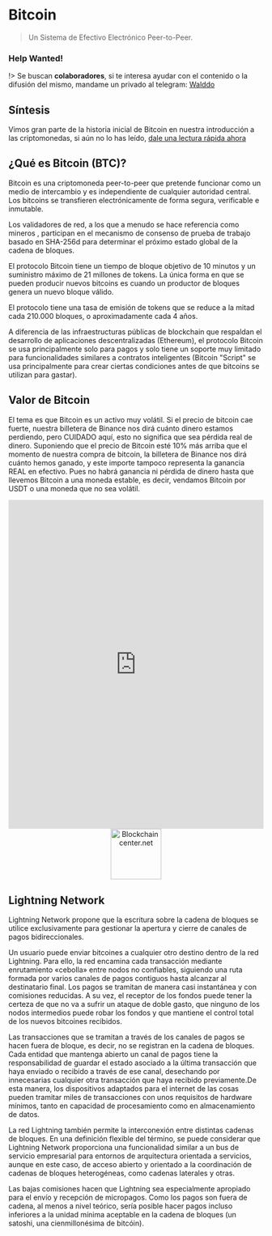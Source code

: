 # Bitcoin

> Un Sistema de Efectivo Electrónico Peer-to-Peer.

### Help Wanted! <!-- {docsify-ignore} -->

!> Se buscan **colaboradores**, si te interesa ayudar con el contenido o la difusión del mismo, mandame un privado al telegram: [Walddo](https://t.me/waLddo)

## Síntesis

Vimos gran parte de la historia inicial de Bitcoin en nuestra introducción a las criptomonedas, si aún no lo has leído, [dale una lectura rápida ahora](../intro.md#big-bang)

## ¿Qué es Bitcoin (BTC)?
Bitcoin es una criptomoneda peer-to-peer que pretende funcionar como un medio de intercambio y es independiente de cualquier autoridad central. Los bitcoins se transfieren electrónicamente de forma segura, verificable e inmutable.

Los validadores de red, a los que a menudo se hace referencia como mineros , participan en el mecanismo de consenso de prueba de trabajo basado en SHA-256d para determinar el próximo estado global de la cadena de bloques.

El protocolo Bitcoin tiene un tiempo de bloque objetivo de 10 minutos y un suministro máximo de 21 millones de tokens. La única forma en que se pueden producir nuevos bitcoins es cuando un productor de bloques genera un nuevo bloque válido.

El protocolo tiene una tasa de emisión de tokens que se reduce a la mitad cada 210.000 bloques, o aproximadamente cada 4 años.

A diferencia de las infraestructuras públicas de blockchain que respaldan el desarrollo de aplicaciones descentralizadas (Ethereum), el protocolo Bitcoin se usa principalmente solo para pagos y solo tiene un soporte muy limitado para funcionalidades similares a contratos inteligentes (Bitcoin "Script" se usa principalmente para crear ciertas condiciones antes de que bitcoins se utilizan para gastar).

## Valor de Bitcoin

El tema es que Bitcoin es un activo muy volátil. Si el precio de bitcoin cae fuerte, nuestra billetera de Binance nos dirá cuánto dinero estamos perdiendo, pero CUIDADO aquí, esto no significa que sea pérdida real de dinero. Suponiendo que el precio de Bitcoin esté 10% más arriba que el momento de nuestra compra de bitcoin, la billetera de Binance nos dirá cuánto hemos ganado, y este importe tampoco representa la ganancia REAL en efectivo. Pues no habrá ganancia ni pérdida de dinero hasta que llevemos Bitcoin a una moneda estable, es decir, vendamos Bitcoin por USDT o una moneda que no sea volátil.

<iframe src="https://www.blockchaincenter.net/static/rainbow-chart.html"  scrolling="no" style=" width: 100%; height: 650px;  overflow: hidden;" frameBorder="0" style="border: 0;"></iframe><br><div style="text-align:center;"><a href="https://www.blockchaincenter.net" target="_new" title="Blockchaincenter.net"><img style="width:100px" src="https://www.blockchaincenter.net/wp-content/uploads/Blockchaincenter.net%20Logo.png" title="Blockchaincenter.net"/></a></div>

## Lightning Network

Lightning Network propone que la escritura sobre la cadena de bloques se utilice exclusivamente para gestionar la apertura y cierre de canales de pagos bidireccionales.

Un usuario puede enviar bitcoines a cualquier otro destino dentro de la red Lightning. Para ello, la red encamina cada transacción mediante enrutamiento «cebolla» entre nodos no confiables, siguiendo una ruta formada por varios canales de pagos contiguos hasta alcanzar al destinatario final. Los pagos se tramitan de manera casi instantánea y con comisiones reducidas. A su vez, el receptor de los fondos puede tener la certeza de que no va a sufrir un ataque de doble gasto, que ninguno de los nodos intermedios puede robar los fondos y que mantiene el control total de los nuevos bitcoines recibidos.

Las transacciones que se tramitan a través de los canales de pagos se hacen fuera de bloque, es decir, no se registran en la cadena de bloques. Cada entidad que mantenga abierto un canal de pagos tiene la responsabilidad de guardar el estado asociado a la última transacción que haya enviado o recibido a través de ese canal, desechando por innecesarias cualquier otra transacción que haya recibido previamente.​ De esta manera, los dispositivos adaptados para el internet de las cosas pueden tramitar miles de transacciones con unos requisitos de hardware mínimos, tanto en capacidad de procesamiento como en almacenamiento de datos.

La red Lightning también permite la interconexión entre distintas cadenas de bloques. En una definición flexible del término, se puede considerar que Lightning Network proporciona una funcionalidad similar a un bus de servicio empresarial para entornos de arquitectura orientada a servicios, aunque en este caso, de acceso abierto y orientado a la coordinación de cadenas de bloques heterogéneas, como cadenas laterales y otras.

Las bajas comisiones hacen que Lightning sea especialmente apropiado para el envío y recepción de micropagos. Como los pagos son fuera de cadena, al menos a nivel teórico, sería posible hacer pagos incluso inferiores a la unidad mínima aceptable en la cadena de bloques (un satoshi, una cienmillonésima de bitcóin).